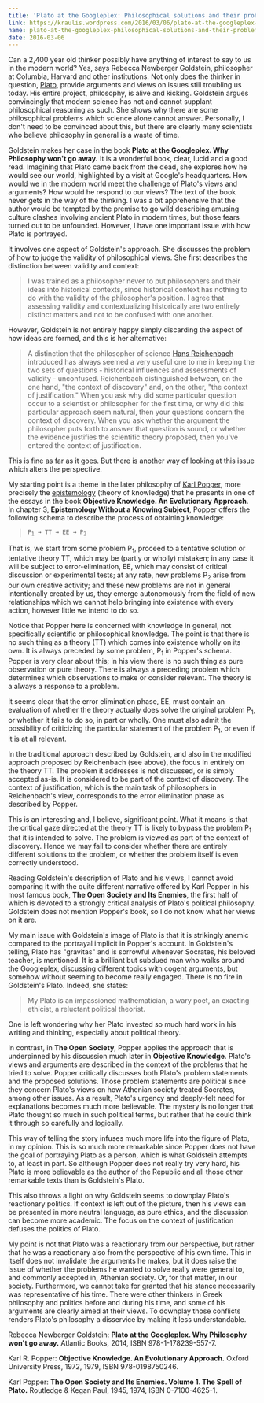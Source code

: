 ```yaml
---
title: 'Plato at the Googleplex: Philosophical solutions and their problems'
link: https://kraulis.wordpress.com/2016/03/06/plato-at-the-googleplex-philosophical-solutions-and-their-problems/
name: plato-at-the-googleplex-philosophical-solutions-and-their-problems
date: 2016-03-06
---
```

Can a 2,400 year old thinker possibly have anything of interest to say to us in the modern world? Yes, says Rebecca Newberger Goldstein, philosopher at Columbia, Harvard and other institutions. Not only does the thinker in question, [Plato](https://en.wikipedia.org/wiki/Plato), provide arguments and views on issues still troubling us today. His entire project, philosophy, is alive and kicking. Goldstein argues convincingly that modern science has not and cannot supplant philosophical reasoning as such. She shows why there are some philosophical problems which science alone cannot answer. Personally, I don't need to be convinced about this, but there are clearly many scientists who believe philosophy in general is a waste of time.

Goldstein makes her case in the book **Plato at the Googleplex. Why Philosophy won't go away.** It is a wonderful book, clear, lucid and a good read. Imagining that Plato came back from the dead, she explores how he would see our world, highlighted by a visit at Google's headquarters. How would we in the modern world meet the challenge of Plato's views and arguments? How would he respond to our views? The text of the book never gets in the way of the thinking. I was a bit apprehensive that the author would be tempted by the premise to go wild describing amusing culture clashes involving ancient Plato in modern times, but those fears turned out to be unfounded. However, I have one important issue with how Plato is portrayed.



It involves one aspect of Goldstein's approach. She discusses the problem of how to judge the validity of philosophical views. She first describes the distinction between validity and context:

> I was trained as a philosopher never to put philosophers and their ideas into historical contexts, since historical context has nothing to do with the validity of the philosopher's position. I agree that assessing validity and contextualizing historically are two entirely distinct matters and not to be confused with one another.

However, Goldstein is not entirely happy simply discarding the aspect of how ideas are formed, and this is her alternative:

> A distinction that the philosopher of science [Hans Reichenbach](https://en.wikipedia.org/wiki/Hans_Reichenbach) introduced has always seemed a very useful one to me in keeping the two sets of questions - historical influences and assessments of validity - unconfused. Reichenbach distinguished between, on the one hand, "the context of discovery" and, on the other, "the context of justification." When you ask why did some particular question occur to a scientist or philosopher for the first time, or why did this particular approach seem natural, then your questions concern the context of discovery. When you ask whether the argument the philosopher puts forth to answer that question is sound, or whether the evidence justifies the scientific theory proposed, then you've entered the context of justification.

This is fine as far as it goes. But there is another way of looking at this issue which alters the perspective.

My starting point is a theme in the later philosophy of [Karl Popper](/posts/), more precisely the [epistemology](https://en.wikipedia.org/wiki/Epistemology) (theory of knowledge) that he presents in one of the essays in the book **Objective Knowledge. An Evolutionary Approach**. In chapter 3, **Epistemology Without a Knowing Subject**, Popper offers the following schema to describe the process of obtaining knowledge:

> <code>P<sub>1</sub> &rarr; TT &rarr; EE &rarr; P<sub>2</sub></code>

That is, we start from some problem P<sub>1</sub>, proceed to a tentative solution or tentative theory TT, which may be (partly or wholly) mistaken; in any case it will be subject to error-elimination, EE, which may consist of critical discussion or experimental tests; at any rate, new problems P<sub>2</sub> arise from our own creative activity; and these new problems are not in general intentionally created by us, they emerge autonomously from the field of new relationships which we cannot help bringing into existence with every action, however little we intend to do so.

Notice that Popper here is concerned with knowledge in general, not specifically scientific or philosophical knowledge. The point is that there is no such thing as a theory (TT) which comes into existence wholly on its own. It is always preceded by some problem, P<sub>1</sub> in Popper's schema. Popper is very clear about this; in his view there is no such thing as pure observation or pure theory. There is always a preceding problem which determines which observations to make or consider relevant. The theory is a always a response to a problem.

It seems clear that the error elimination phase, EE, must contain an evaluation of whether the theory actually does solve the original problem P<sub>1</sub>, or whether it fails to do so, in part or wholly. One must also admit the possibility of criticizing the particular statement of the problem P<sub>1</sub>, or even if it is at all relevant.

In the traditional approach described by Goldstein, and also in the modified approach proposed by Reichenbach (see above), the focus in entirely on the theory TT. The problem it addresses is not discussed, or is simply accepted as-is. It is considered to be part of the context of discovery. The context of justification, which is the main task of philosophers in Reichenbach's view, corresponds to the error elimination phase as described by Popper.

This is an interesting and, I believe, significant point. What it means is that the critical gaze directed at the theory TT is likely to bypass the problem P<sub>1</sub> that it is intended to solve. The problem is viewed as part of the context of discovery. Hence we may fail to consider whether there are entirely different solutions to the problem, or whether the problem itself is even correctly understood.

Reading Goldstein's description of Plato and his views, I cannot avoid comparing it with the quite different narrative offered by Karl Popper in his most famous book, **The Open Society and Its Enemies**, the first half of which is devoted to a strongly critical analysis of Plato's political philosophy. Goldstein does not mention Popper's book, so I do not know what her views on it are.

My main issue with Goldstein's image of Plato is that it is strikingly anemic compared to the portrayal implicit in Popper's account. In Goldstein's telling, Plato has "gravitas" and is sorrowful whenever Socrates, his beloved teacher, is mentioned. It is a brilliant but subdued man who walks around the Googleplex, discussing different topics with cogent arguments, but somehow without seeming to become really engaged. There is no fire in Goldstein's Plato. Indeed, she states:

> My Plato is an impassioned mathematician, a wary poet, an exacting ethicist, a reluctant political theorist.

One is left wondering why her Plato invested so much hard work in his writing and thinking, especially about political theory.

In contrast, in **The Open Society**, Popper applies the approach that is underpinned by his discussion much later in **Objective Knowledge**. Plato's views and arguments are described in the context of the problems that he tried to solve. Popper critically discusses both Plato's problem statements and the proposed solutions. Those problem statements are political since they concern Plato's views on how Athenian society treated Socrates, among other issues. As a result, Plato's urgency and deeply-felt need for explanations becomes much more believable. The mystery is no longer that Plato thought so much in such political terms, but rather that he could think it through so carefully and logically.

This way of telling the story infuses much more life into the figure of Plato, in my opinion. This is so much more remarkable since Popper does not have the goal of portraying Plato as a person, which is what Goldstein attempts to, at least in part. So although Popper does not really try very hard, his Plato is more believable as the author of the Republic and all those other remarkable texts than is Goldstein's Plato.

This also throws a light on why Goldstein seems to downplay Plato's reactionary politics. If context is left out of the picture, then his views can be presented in more neutral language, as pure ethics, and the discussion can become more academic. The focus on the context of justification defuses the politics of Plato.

My point is not that Plato was a reactionary from our perspective, but rather that he was a reactionary also from the perspective of his own time. This in itself does not invalidate the arguments he makes, but it does raise the issue of whether the problems he wanted to solve really were general to, and commonly accepted in, Athenian society. Or, for that matter, in our society. Furthermore, we cannot take for granted that his stance necessarily was representative of his time. There were other thinkers in Greek philosophy and politics before and during his time, and some of his arguments are clearly aimed at their views. To downplay those conflicts renders Plato's philosophy a disservice by making it less understandable.

Rebecca Newberger Goldstein: **Plato at the Googleplex. Why Philosophy won't go away.** Atlantic Books, 2014, ISBN 978-1-178239-557-7.

Karl R. Popper: **Objective Knowledge. An Evolutionary Approach.** Oxford University Press, 1972, 1979, ISBN 978-0198750246.

Karl Popper: **The Open Society and Its Enemies. Volume 1. The Spell of Plato.** Routledge &amp; Kegan Paul, 1945, 1974, ISBN 0-7100-4625-1.


